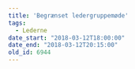 ```yaml
---
title: 'Begrænset ledergruppemøde'
tags:
  - Lederne
date_start: "2018-03-12T18:00:00"
date_end: "2018-03-12T20:15:00"
old_id: 6944
---
```

